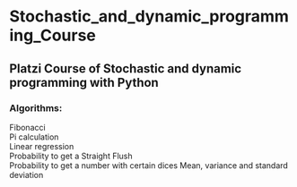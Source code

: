 # Stochastic_and_dynamic_programming_Course
## Platzi Course of Stochastic and dynamic programming with Python

### Algorithms:  
Fibonacci  
Pi calculation  
Linear regression  
Probability to get a Straight Flush  
Probability to get a number with certain dices
Mean, variance and standard deviation
